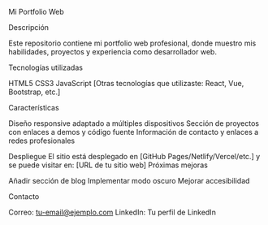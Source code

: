 Mi Portfolio Web

Descripción

Este repositorio contiene mi portfolio web profesional, donde muestro mis habilidades, proyectos y experiencia como desarrollador web.

Tecnologías utilizadas

HTML5
CSS3
JavaScript
[Otras tecnologías que utilizaste: React, Vue, Bootstrap, etc.]

Características

Diseño responsive adaptado a múltiples dispositivos
Sección de proyectos con enlaces a demos y código fuente
Información de contacto y enlaces a redes profesionales

Despliegue
El sitio está desplegado en [GitHub Pages/Netlify/Vercel/etc.] y se puede visitar en: [URL de tu sitio web]
Próximas mejoras

 Añadir sección de blog
 Implementar modo oscuro
 Mejorar accesibilidad

Contacto

Correo: tu-email@ejemplo.com
LinkedIn: Tu perfil de LinkedIn
